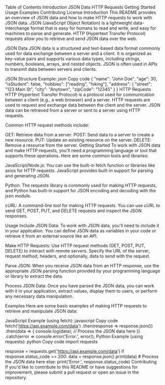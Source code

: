 Table of Contents
Introduction
JSON Data
HTTP Requests
Getting Started
Usage
Examples
Contributing
License
Introduction
This README provides an overview of JSON data and how to make HTTP requests to work with JSON data. JSON (JavaScript Object Notation) is a lightweight data-interchange format that is easy for humans to read and write, and easy for machines to parse and generate. HTTP (Hypertext Transfer Protocol) requests allow you to retrieve and send JSON data over the web.

JSON Data
JSON data is a structured and text-based data format commonly used for data exchange between a server and a client. It is organized as key-value pairs and supports various data types, including strings, numbers, booleans, arrays, and nested objects. JSON is often used in APIs to transmit data between servers and clients.

JSON Structure Example:
json
Copy code
{
  "name": "John Doe",
  "age": 30,
  "isStudent": false,
  "hobbies": ["reading", "hiking"],
  "address": {
    "street": "123 Main St",
    "city": "Anytown",
    "zipCode": "12345"
  }
}
HTTP Requests
HTTP (Hypertext Transfer Protocol) is a protocol used for communication between a client (e.g., a web browser) and a server. HTTP requests are used to request and exchange data between the client and the server. JSON data can be retrieved from a server or sent to a server using HTTP requests.

Common HTTP request methods include:

GET: Retrieve data from a server.
POST: Send data to a server to create a new resource.
PUT: Update an existing resource on the server.
DELETE: Remove a resource from the server.
Getting Started
To work with JSON data and make HTTP requests, you'll need a programming language or tool that supports these operations. Here are some common tools and libraries:

JavaScript/Node.js: You can use the built-in fetch function or libraries like axios for HTTP requests. JavaScript provides built-in support for parsing and generating JSON.

Python: The requests library is commonly used for making HTTP requests, and Python has built-in support for JSON encoding and decoding with the json module.

cURL: A command-line tool for making HTTP requests. You can use cURL to send GET, POST, PUT, and DELETE requests and inspect the JSON responses.

Usage
Include JSON Data: To work with JSON data, you'll need to include it in your application. You can define JSON data as variables in your code or retrieve it from an external source like an API.

Make HTTP Requests: Use HTTP request methods (GET, POST, PUT, DELETE) to interact with remote servers. Specify the URL of the server, request method, headers, and optionally, data to send with the request.

Parse JSON: When you receive JSON data from an HTTP response, use the appropriate JSON parsing function provided by your programming language or library to extract the data.

Process JSON Data: Once you have parsed the JSON data, you can work with it in your application, extract values, display them to users, or perform any necessary data manipulation.

Examples
Here are some basic examples of making HTTP requests to retrieve and manipulate JSON data:

JavaScript Example (using fetch):
javascript
Copy code
fetch('https://api.example.com/data')
  .then(response => response.json())
  .then(data => {
    console.log(data);
    // Process the JSON data here
  })
  .catch(error => console.error('Error:', error));
Python Example (using requests):
python
Copy code
import requests

response = requests.get('https://api.example.com/data')
if response.status_code == 200:
    data = response.json()
    print(data)
    # Process the JSON data here
else:
    print('Error:', response.status_code)
Contributing
If you'd like to contribute to this README or have suggestions for improvement, please submit a pull request or open an issue in the repository.